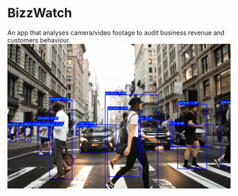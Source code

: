 # BizzWatch
An app that analyses camera/video footage to audit business revenue and customers behaviour.
![Project Cover](project_cover.jpg)

